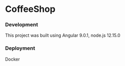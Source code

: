# CoffeeShop

### Development
This project was built using Angular 9.0.1, node.js 12.15.0

### Deployment
Docker
